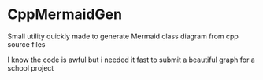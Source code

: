 # CppMermaidGen

Small utility quickly made to generate Mermaid class diagram from cpp source files

I know the code is awful but i needed it fast to submit a beautiful graph for a school project